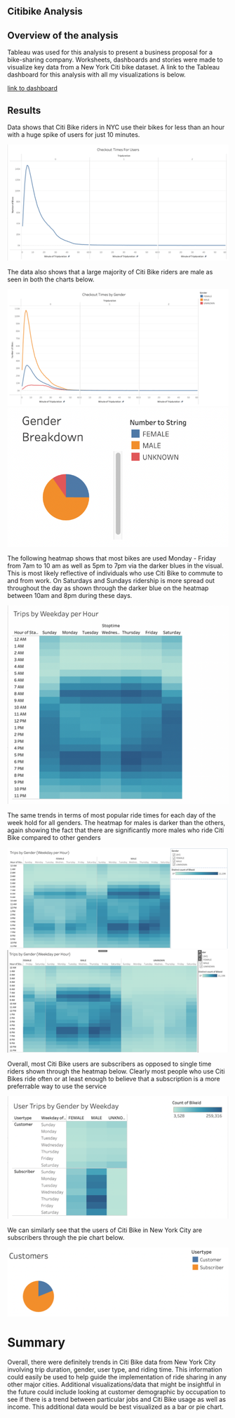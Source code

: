 ## Citibike Analysis

## Overview of the analysis

Tableau was used for this analysis to present a business proposal for a bike-sharing company. Worksheets, dashboards and stories were made to visualize key data from a New York Citi bike dataset. A link to the Tableau dashboard for this analysis with all my visualizations is below.

[link to dashboard](https://public.tableau.com/app/profile/nyla.thompson/viz/Challenge14_16267522181060/CitiBikeinNYC?publish=yes "link to dashboard")


## Results

Data shows that Citi Bike riders in NYC use their bikes for less than an hour with a huge spike of users for just 10 minutes.

![tripDuration](tripDuration.png)

The data also shows that a large majority of Citi Bike riders are male as seen in both the charts below.

![checkoutByGender](checkoutByGender.png)
![genderPie](genderPie.png)

The following heatmap shows that most bikes are used Monday - Friday from 7am to 10 am as well as 5pm to 7pm via the darker blues in the visual. This is most likely reflective of individuals who use Citi Bike to commute to and from work. On Saturdays and Sundays ridership is more spread out throughout the day as shown through the darker blue on the heatmap between 10am and 8pm during these days.

![tripWeekdayPerHour](tripWeekdayPerHour.png)

The same trends in terms of most popular ride times for each day of the week hold for all genders. The heatmap for males is darker than the others, again showing the fact that there are significantly more males who ride Citi Bike compared to other genders

![tripByGender](tripByGender.png)
![tripByGender2](tripByGender2.png)

Overall, most Citi Bike users are subscribers as opposed to single time riders shown through the heatmap below. Clearly most people who use Citi Bikes ride often or at least enough to believe that a subscription is a more preferrable way to use the service

![userTrip](userTrip.png)

We can similarly see that the users of Citi Bike in New York City are subscribers through the pie chart below.

![customerPie](customerPie.png)

# Summary

Overall, there were definitely trends in Citi Bike data from New York City involving trip duration, gender, user type, and riding time. This information could easily be used to help guide the implementation of ride sharing in any other major cities. Additional visualizations/data that might be insightful in the future could include looking at customer demographic by occupation to see if there is a trend between particular jobs and Citi Bike usage as well as income. This additional data would be best visualized as a bar or pie chart.
